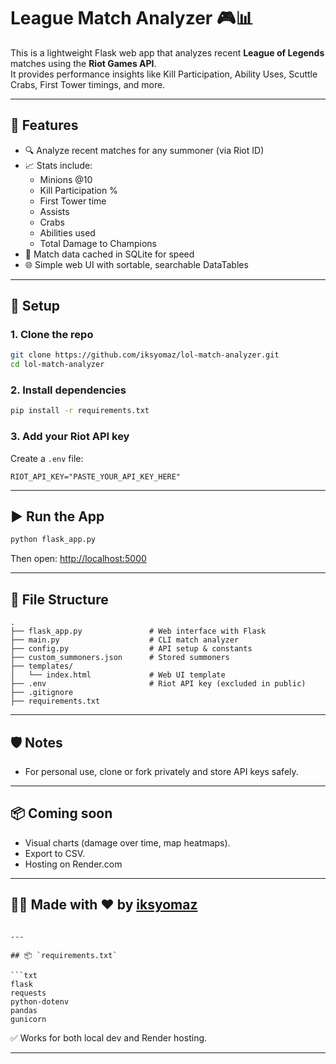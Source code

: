 # League Match Analyzer 🎮📊

This is a lightweight Flask web app that analyzes recent **League of Legends** matches using the **Riot Games API**.  
It provides performance insights like Kill Participation, Ability Uses, Scuttle Crabs, First Tower timings, and more.

---

## 🚀 Features

- 🔍 Analyze recent matches for any summoner (via Riot ID)
- 📈 Stats include:
  - Minions @10
  - Kill Participation %
  - First Tower time
  - Assists
  - Crabs
  - Abilities used
  - Total Damage to Champions
- 💾 Match data cached in SQLite for speed
- 🌐 Simple web UI with sortable, searchable DataTables

---

## 🔧 Setup

### 1. Clone the repo

```bash
git clone https://github.com/iksyomaz/lol-match-analyzer.git
cd lol-match-analyzer
```

### 2. Install dependencies

```bash
pip install -r requirements.txt
```

### 3. Add your Riot API key

Create a `.env` file:

```env
RIOT_API_KEY="PASTE_YOUR_API_KEY_HERE"
```

---

## ▶️ Run the App

```bash
python flask_app.py
```

Then open: [http://localhost:5000](http://localhost:5000)

---

## 📂 File Structure

```plaintext
.
├── flask_app.py               # Web interface with Flask
├── main.py                    # CLI match analyzer
├── config.py                  # API setup & constants
├── custom_summoners.json      # Stored summoners
├── templates/
│   └── index.html             # Web UI template
├── .env                       # Riot API key (excluded in public)
├── .gitignore
├── requirements.txt
```

---

## 🛡️ Notes

- For personal use, clone or fork privately and store API keys safely.

---

## 📦 Coming soon

- Visual charts (damage over time, map heatmaps).
- Export to CSV.
- Hosting on Render.com

---

## 🧙‍♂️ Made with ❤️ by [iksyomaz](https://github.com/iksyomaz)
```

---

## 📦 `requirements.txt`

```txt
flask
requests
python-dotenv
pandas
gunicorn
```

✅ Works for both local dev and Render hosting.

---